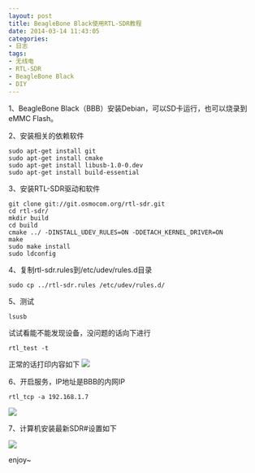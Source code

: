 ```yaml
---
layout: post
title: BeagleBone Black使用RTL-SDR教程
date: 2014-03-14 11:43:05
categories:
- 日志
tags:
- 无线电
- RTL-SDR
- BeagleBone Black
- DIY
---
```


1、BeagleBone Black（BBB）安装Debian，可以SD卡运行，也可以烧录到eMMC Flash。

2、安装相关的依赖软件
    
    sudo apt-get install git 
    sudo apt-get install cmake
    sudo apt-get install libusb-1.0-0.dev
    sudo apt-get install build-essential
3、安装RTL-SDR驱动和软件

    git clone git://git.osmocom.org/rtl-sdr.git
    cd rtl-sdr/
    mkdir build
    cd build
    cmake ../ -DINSTALL_UDEV_RULES=ON -DDETACH_KERNEL_DRIVER=ON
    make
    sudo make install
    sudo ldconfig
4、复制rtl-sdr.rules到/etc/udev/rules.d目录

    sudo cp ../rtl-sdr.rules /etc/udev/rules.d/

5、测试
   
    lsusb

试试看能不能发现设备，没问题的话向下进行

    rtl_test -t

正常的话打印内容如下
![](http://i1328.photobucket.com/albums/w532/xwlogic/65E068079898_zpsd212fb33.jpg)


6、开启服务，IP地址是BBB的内网IP

    rtl_tcp -a 192.168.1.7

![](http://i1328.photobucket.com/albums/w532/xwlogic/65E068079898_zpsb7a18a1d.jpg)

7、计算机安装最新SDR#设置如下

![](http://i1328.photobucket.com/albums/w532/xwlogic/65E068079898_zpsd4d1feab.jpg)

enjoy~





